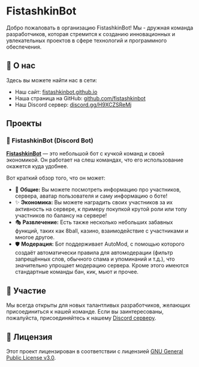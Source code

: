 # FistashkinBot

Добро пожаловать в организацию FistashkinBot! Мы - дружная команда разработчиков, которая стремится к созданию инновационных и увлекательных проектов в сфере технологий и программного обеспечения.

## 🌸 О нас
Здесь вы можете найти нас в сети:
- Наш сайт: [fistashkinbot.github.io](https://fistashkinbot.github.io)
- Наша страница на GitHub: [github.com/fistashkinbot](https://github.com/fistashkinbot)
- Наш Discord сервер: [discord.gg/H9XCZSReMj](https://discord.gg/H9XCZSReMj)

## Проекты

### 🐒 FistashkinBot (Discord Bot)
[**FistashkinBot**](https://github.com/fistashkinbot/FistashkinBot-Beta) — это небольшой бот с кучкой команд и своей экономикой. Он работает на слеш командах, что его использование окажется куда удобнее.

Вот краткий обзор того, что он может:
* 🎀 **Общие:** Вы можете посмотреть информацию про участников, сервера, аватар пользователя и саму информацию о боте!
* ✨ **Экономика:** Вы можете наградить своих участников за их активность на сервере, к примеру покупкой крутой роли или топу участников по балансу на сервере!
* 🎭 **Развлечение:** Есть также несколько небольших забавных функций, таких как 8ball, казино, взаимодействие с участниками и многое другое.
* 🛡️ **Модерация:** Бот поддерживает AutoMod, с помощью которого создаёт автоматически правила для автомодерации (фильтр запрещённых слов, обычного спама и упоминаний и т.д.), что значительно упрощает модерацию сервера. Кроме этого имеются стандартные команды бан, кик, мьют и прочее.

## 🥳 Участие
Мы всегда открыты для новых талантливых разработчиков, желающих присоединиться к нашей команде. Если вы заинтересованы, пожалуйста, присоединяйтесь к нашему [Discord серверу](https://discord.gg/H9XCZSReMj).

## 📝 Лицензия
Этот проект лицензирован в соответствии с лицензией [GNU General Public License v3.0](https://github.com/fistashkinbot/.github/blob/main/LICENSE).

